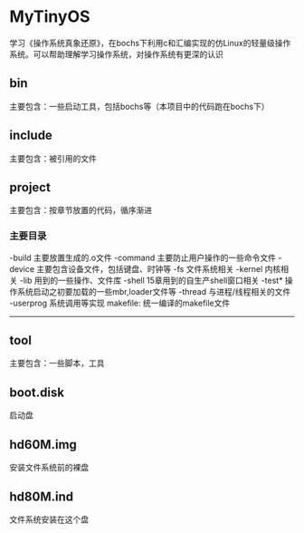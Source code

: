 # MyTinyOS
学习《操作系统真象还原》，在bochs下利用c和汇编实现的仿Linux的轻量级操作系统。可以帮助理解学习操作系统，对操作系统有更深的认识

## bin
主要包含：一些启动工具，包括bochs等（本项目中的代码跑在bochs下）

## include
主要包含：被引用的文件

## project
主要包含：按章节放置的代码，循序渐进
### 主要目录
-build 主要放置生成的.o文件
-command 主要防止用户操作的一些命令文件
-device 主要包含设备文件，包括键盘、时钟等
-fs  文件系统相关
-kernel 内核相关
-lib 用到的一些操作、文件库
-shell 15章用到的自生产shell窗口相关
-test* 操作系统启动之初要加载的一些mbr,loader文件等
-thread 与进程/线程相关的文件
-userprog 系统调用等实现
makefile: 统一编译的makefile文件

-----------------------------------------------------------------------------------------------------------------
## tool
主要包含：一些脚本，工具

## boot.disk
启动盘

## hd60M.img
安装文件系统前的裸盘

## hd80M.ind
文件系统安装在这个盘
